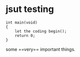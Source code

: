 # jsut testing
```
int main(void)
{
    let the coding begin();
    return 0;
}
```

some ==very== important things.
